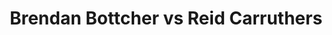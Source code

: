 ---
title: Brendan Bottcher vs Reid Carruthers
player1:
  name: Bottcher, Brendan
  percent: 76
  wins: 2
  losses: 0
player2:
  name: Carruthers, Reid
  percent: 75
  wins: 0
  losses: 2
games:
- player1:
    team: AB
    position: Fourth
    percent: 91
    win: 1
    loss: 0
  player2:
    team: MB
    position: Fourth
    percent: 73
    win: 0
    loss: 1
  event: Brier
  year: 2018
  draw: Pool(16)
  score: AB 8 - MB 2
- player1:
    team: WC
    position: Fourth
    percent: 66
    win: 1
    loss: 0
  player2:
    team: MB
    position: Third
    percent: 76
    win: 0
    loss: 1
  event: Brier
  year: 2019
  draw: Round Robin(5)
  score: WC 9 - MB 8
- player1:
    team: Bott
    position: Fourth
    percent: 87
    win: 1
    loss: 0
  player2:
    team: Carr
    position: Fourth
    percent: 84
    win: 0
    loss: 1
  event: Trials (Men)
  year: 2017
  draw: Round Robin(20)
  score: Bott 8 - Carr 7
---